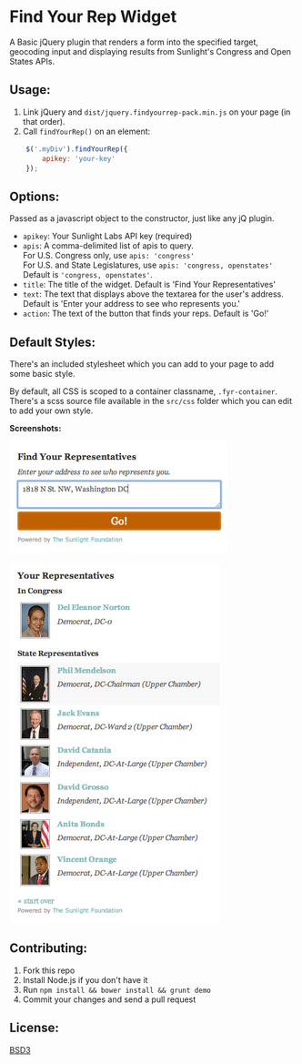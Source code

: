 # Find Your Rep Widget

A Basic jQuery plugin that renders a form into the specified target, geocoding
input and displaying results from Sunlight's Congress and Open States APIs.

## Usage:

1. Link jQuery and `dist/jquery.findyourrep-pack.min.js` on your page (in that order).
2. Call `findYourRep()` on an element:

```javascript
    $('.myDiv').findYourRep({
        apikey: 'your-key'
    });
```

## Options:

Passed as a javascript object to the constructor, just like any jQ plugin.

- `apikey`: Your Sunlight Labs API key (required)
- `apis`: A comma-delimited list of apis to query.  
          For U.S. Congress only, use `apis: 'congress'`  
          For U.S. and State Legislatures, use `apis: 'congress, openstates'`  
          Default is `'congress, openstates'`.
- `title`: The title of the widget. Default is 'Find Your Representatives'
- `text`: The text that displays above the textarea for the user's address.  
          Default is 'Enter your address to see who represents you.'
- `action`: The text of the button that finds your reps. Default is 'Go!'

## Default Styles:

There's an included stylesheet which you can add to your page to add some basic style.

By default, all CSS is scoped to a container classname, `.fyr-container`. There's a scss source file
available in the `src/css` folder which you can edit to add your own style.

**Screenshots:**

![Enter your address screen](example/screen1.png)

![Result Screen](example/screen2.png)

## Contributing:

1. Fork this repo
2. Install Node.js if you don't have it
3. Run `npm install && bower install && grunt demo`
4. Commit your changes and send a pull request

## License:

[BSD3](LICENSE)
